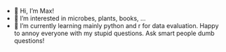 - 👋 Hi, I’m Max!
- 👀 I’m interested in microbes, plants, books, ...
- 🌱 I’m currently learning mainly python and r for data evaluation.
Happy to annoy everyone with my stupid questions. Ask smart people dumb questions!

